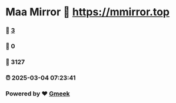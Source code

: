 # Maa Mirror :link: https://mmirror.top 
### :page_facing_up: [3](https://mmirror.top/tag.html) 
### :speech_balloon: 0 
### :hibiscus: 3127 
### :alarm_clock: 2025-03-04 07:23:41 
### Powered by :heart: [Gmeek](https://github.com/Meekdai/Gmeek)
